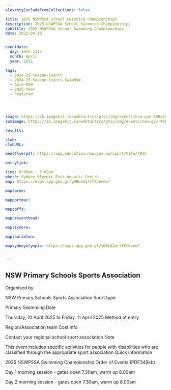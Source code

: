 ```yaml
---
eleventyExcludeFromCollections: false

title: 2025 NSWPSSA School Swimming Championships
description: 2025 NSWPSSA School Swimming Championships
subtitle: 2025 NSWPSSA School Swimming Championships
date: 2025-04-10


eventdate:
  day: 10th-11th
  month: April
  year: 2025

tags:
  - 2024-25-Season-Events
  - 2024-25-Season-Events-SwimNSW
  - Swim-NSW
  - 2025-Year
  - Featured




image: https://ik.imagekit.io/webtactics/gtsc/img/events/nsw-gov-600x400.jpg
sumimage: https://ik.imagekit.io/webtactics/gtsc/img/events/nsw-gov-400x600.jpg

results: 

club: 
clubURL: 

meetflyerpdf: https://app.education.nsw.gov.au/sport/File/7935

entrylink:

time: 9:00am - 5:00pm
where: Sydney Olympic Park Aquatic Centre
map: https://maps.app.goo.gl/yW8LAZartfFc6veo7

maptaree: 

mapportmac: 

mapcoffs:

mapcresenthead:

maplismore: 

maplaurieton: 

mapsydneyolympic: https://maps.app.goo.gl/yW8LAZartfFc6veo7


---
```

<h2>NSW Primary Schools Sports Association</h2>

Organised by

NSW Primary Schools Sports Association
Sport type

Primary Swimming
Date

Thursday, 10 April 2025 to Friday, 11 April 2025
Method of entry

Region/Association team
Cost info

Contact your regional school sport association
Note

This event includes specific activities for people with disabilities who are classified through the appropriate sport association
Quick information

2025 NSWPSSA Swimming Championship Order of Events (PDF349kb)

Day 1 morning session - gates open 7.30am, warm up 8.00am

Day 2 morning session - gates open 7.30am, warm up 8.00am

